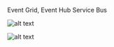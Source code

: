 Event Grid, Event Hub Service Bus

![alt text](https://www.serverless360.com/wp-content/uploads/2018/08/Messaging-Type.png)

![alt text](https://pbs.twimg.com/media/EX5BVDcXsAArNYn?format=png&name=large)
